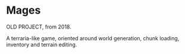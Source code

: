 # Mages
OLD PROJECT, from 2018. 

A terraria-like game, oriented around world generation, chunk loading, inventory and terrain editing.
